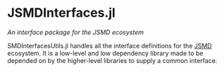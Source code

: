 # JSMDInterfaces.jl 

_An interface package for the JSMD ecosystem_

SMDInterfacesUtils.jl handles all the interface definitions for the [JSMD](https://github.com/JuliaSpaceMissionDesign) ecosystem. It is a low-level and low dependency library made to be 
depended on by the higher-level libraries to supply a common interface.


